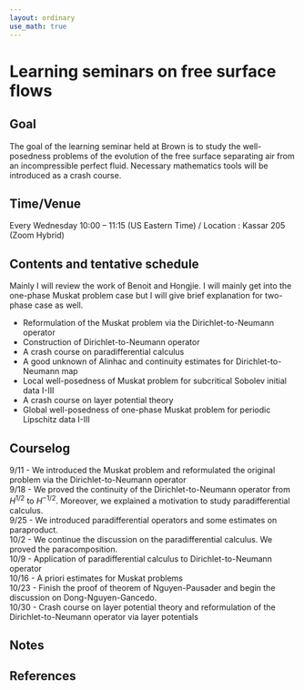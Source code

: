 ```yaml
---
layout: ordinary
use_math: true 
---
```


# Learning seminars on free surface flows

## Goal

The goal of the learning seminar held at Brown is to study the well-posedness problems of the evolution of the free surface separating air from an incompressible perfect fluid. Necessary mathematics tools will be introduced as a crash course.

## Time/Venue

Every Wednesday 10:00 – 11:15 (US Eastern Time) / Location : Kassar 205 (Zoom Hybrid)

## Contents and tentative schedule

Mainly I will review the work of Benoit and Hongjie. I will mainly get into the one-phase Muskat problem case but I will give brief explanation for two-phase case as well. 

- Reformulation of the Muskat problem via the Dirichlet-to-Neumann operator
- Construction of Dirichlet-to-Neumann operator
- A crash course on paradifferential calculus
- A good unknown of Alinhac and continuity estimates for Dirichlet-to-Neumann map
- Local well-posedness of Muskat problem for subcritical Sobolev initial data
I-III
- A crash course on layer potential theory
- Global well-posedness of one-phase Muskat problem for periodic Lipschitz
data I-III

## Courselog
9/11 - We introduced the Muskat problem and reformulated the original problem via the Dirichlet-to-Neumann operator<br>
9/18 - We proved the continuity of the Dirichlet-to-Neumann operator from $H^{1/2}$ to $H^{-1/2}$. Moreover, we explained a motivation to study paradifferential calculus.<br>
9/25 - We introduced paradifferential operators and some estimates on paraproduct.<br>
10/2 - We continue the discussion on the paradifferential calculus. We proved the paracomposition.<br>
10/9 - Application of paradifferential calculus to Dirichlet-to-Neumann operator<br>
10/16 - A priori estimates for Muskat problems<br>
10/23 - Finish the proof of theorem of Nguyen-Pausader and begin the discussion on Dong-Nguyen-Gancedo.<br>
10/30 - Crash course on layer potential theory and reformulation of the Dirichlet-to-Neumann operator via layer potentials


## Notes


## References


